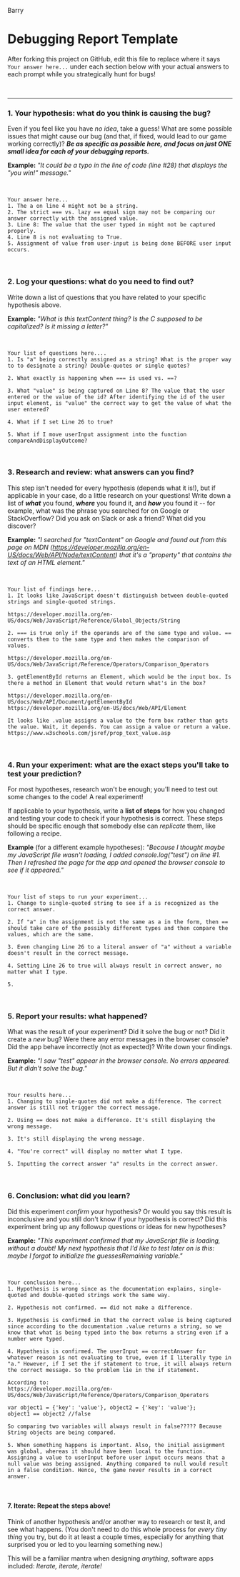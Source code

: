 Barry

# Debugging Report Template

After forking this project on GitHub, edit this file to replace where it says `Your answer here...` under each section below with your actual answers to each prompt while you strategically hunt for bugs!

<br/>
<hr/>

### 1. Your hypothesis: what do you think is causing the bug?

Even if you feel like you have *no idea*, take a guess! What are some possible issues that might cause our bug (and that, if fixed, would lead to our game working correctly)? ***Be as specific as possible here, and focus on just ONE small idea for each of your debugging reports.***

**Example:** *"It could be a typo in the line of code (line #28) that displays the "you win!" message."*

<br/>

```
Your answer here...
1. The a on line 4 might not be a string.
2. The strict === vs. lazy == equal sign may not be comparing our answer correctly with the assigned value.
3. Line 8: The value that the user typed in might not be captured properly.
4. Line 8 is not evaluating to True.
5. Assignment of value from user-input is being done BEFORE user input occurs.

```


<br/>

### 2. Log your questions: what do you need to find out?

Write down a list of questions that you have related to your specific hypothesis above.

**Example:** *"What is this textContent thing? Is the C supposed to be capitalized? Is it missing a letter?"*


<br/>

```
Your list of questions here....
1. Is "a" being correctly assigned as a string? What is the proper way to to designate a string? Double-quotes or single quotes?

2. What exactly is happening when === is used vs. ==?

3. What "value" is being captured on Line 8? The value that the user entered or the value of the id? After identifying the id of the user input element, is "value" the correct way to get the value of what the user entered?

4. What if I set Line 26 to true?

5. What if I move userInput assignment into the function compareAndDisplayOutcome?
```

<br/>

### 3. Research and review: what answers can you find?

This step isn't needed for every hypothesis (depends what it is!), but if applicable in your case, do a little research on your questions! Write down a list of ***what*** you found, ***where*** you found it, and ***how*** you found it -- for example, what was the phrase you searched for on Google or StackOverflow? Did you ask on Slack or ask a friend? What did you discover?

**Example:** *"I searched for "textContent" on Google and found out from this page on MDN (https://developer.mozilla.org/en-US/docs/Web/API/Node/textContent) that it's a "property" that contains the text of an HTML element."*

<br/>

```
Your list of findings here...
1. It looks like JavaScript doesn't distinguish between double-quoted strings and single-quoted strings.

https://developer.mozilla.org/en-US/docs/Web/JavaScript/Reference/Global_Objects/String

2. === is true only if the operands are of the same type and value. == converts them to the same type and then makes the comparison of values.

https://developer.mozilla.org/en-US/docs/Web/JavaScript/Reference/Operators/Comparison_Operators

3. getElementById returns an Element, which would be the input box. Is there a method in Element that would return what's in the box?

https://developer.mozilla.org/en-US/docs/Web/API/Document/getElementById
https://developer.mozilla.org/en-US/docs/Web/API/Element

It looks like .value assigns a value to the form box rather than gets the value. Wait, it depends. You can assign a value or return a value.
https://www.w3schools.com/jsref/prop_text_value.asp

```

<br/>


### 4. Run your experiment: what are the exact steps you'll take to test your prediction?

For most hypotheses, research won't be enough; you'll need to test out some changes to the code! A real experiment!

If applicable to your hypothesis, write a **list of steps** for how you changed and testing your code to check if your hypothesis is correct. These steps should be specific enough that somebody else can *replicate* them, like following a recipe.

**Example** (for a different example hypotheses): *"Because I thought maybe my JavaScript file wasn't loading, I added console.log("test") on line #1. Then I refreshed the page for the app and opened the browser console to see if it appeared."*

<br/>

```
Your list of steps to run your experiment...
1. Change to single-quoted string to see if a is recognized as the correct answer.

2. If "a" in the assignment is not the same as a in the form, then == should take care of the possibly different types and then compare the values, which are the same.

3. Even changing Line 26 to a literal answer of "a" without a variable doesn't result in the correct message.

4. Setting Line 26 to true will always result in correct answer, no matter what I type.

5. 
```

<br/>

### 5. Report your results: what happened?

What was the result of your experiment? Did it solve the bug or not? Did it create a *new* bug? Were there any error messages in the browser console? Did the app behave incorrectly (not as expected)? Write down your findings.

**Example:** *"I saw "test" appear in the browser console. No errors appeared. But it didn't solve the bug."*

<br/>

```
Your results here...
1. Changing to single-quotes did not make a difference. The correct answer is still not trigger the correct message.

2. Using == does not make a difference. It's still displaying the wrong message.

3. It's still displaying the wrong message.

4. "You're correct" will display no matter what I type.

5. Inputting the correct answer "a" results in the correct answer.

```

<br/>

### 6. Conclusion: what did you learn?

Did this experiment *confirm* your hypothesis? Or would you say this result is inconclusive and you still don't know if your hypothesis is correct? Did this experiment bring up any followup questions or ideas for new hypotheses?

**Example:** *"This experiment confirmed that my JavaScript file is loading, without a doubt! My next hypothesis that I'd like to test later on is this: maybe I forgot to initialize the guessesRemaining variable."*

<br/>

```
Your conclusion here...
1. Hypothesis is wrong since as the documentation explains, single-quoted and double-quoted strings work the same way.

2. Hypothesis not confirmed. == did not make a difference.

3. Hypothesis is confirmed in that the correct value is being captured since according to the documentation .value returns a string, so we know that what is being typed into the box returns a string even if a number were typed.

4. Hypothesis is confirmed. The userInput == correctAnswer for whatever reason is not evaluating to true, even if I literally type in "a." However, if I set the if statement to true, it will always return the correct message. So the problem lie in the if statement.

According to:
https://developer.mozilla.org/en-US/docs/Web/JavaScript/Reference/Operators/Comparison_Operators

var object1 = {'key': 'value'}, object2 = {'key': 'value'}; 
object1 == object2 //false

So comparing two variables will always result in false????? Because String objects are being compared.

5. When something happens is important. Also, the initial assignment was global, whereas it should have been local to the function. Assigning a value to userInput before user input occurs means that a null value was being assigned. Anything compared to null would result in a false condition. Hence, the game never results in a correct answer.

```

<br/>

#### 7. Iterate: Repeat the steps above!

Think of another hypothesis and/or another way to research or test it, and see what happens. (You don't need to do this whole process for *every tiny thing* you try, but do it at least a couple times, especially for anything that surprised you or led to you learning something new.)

This will be a familiar mantra when designing *anything*, software apps included: *Iterate, iterate, iterate!*
